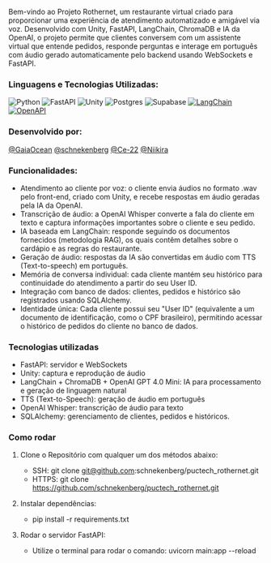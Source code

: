 Bem-vindo ao Projeto Rothernet, um restaurante virtual criado para proporcionar uma experiência de atendimento automatizado e amigável via voz. Desenvolvido com Unity, FastAPI, LangChain, ChromaDB e IA da OpenAI, o projeto permite que clientes conversem com um assistente virtual que entende pedidos, responde perguntas e interage em português com áudio gerado automaticamente pelo backend usando WebSockets e FastAPI.

### Linguagens e Tecnologias Utilizadas:
![Python](https://img.shields.io/badge/python-3670A0?style=for-the-badge&logo=python&logoColor=ffdd54) ![FastAPI](https://img.shields.io/badge/FastAPI-005571?style=for-the-badge&logo=fastapi) ![Unity](https://img.shields.io/badge/unity-%23000000.svg?style=for-the-badge&logo=unity&logoColor=white) ![Postgres](https://img.shields.io/badge/postgres-%23316192.svg?style=for-the-badge&logo=postgresql&logoColor=white) ![Supabase](https://img.shields.io/badge/Supabase-3ECF8E?style=for-the-badge&logo=supabase&logoColor=white) 
[![LangChain](https://img.shields.io/badge/LangChain-1c3c3c.svg?logo=langchain&logoColor=white)](#) [![OpenAPI](https://img.shields.io/badge/OpenAPI-6BA539?logo=openapiinitiative&logoColor=white)](#)
 
### Desenvolvido por:

[@GaiaOcean](https://github.com/Gaiaocean) [@schnekenberg](https://github.com/schnekenberg) [@Ce-22](https://github.com/Ce-22) [@Niikira](https://github.com/Niikira) 



### Funcionalidades:

- Atendimento ao cliente por voz: o cliente envia áudios no formato .wav pelo front-end, criado com Unity, e recebe respostas em áudio geradas pela IA da OpenAI.
- Transcrição de áudio: a OpenAI Whisper converte a fala do cliente em texto e captura informações importantes sobre o cliente e seu pedido.
- IA baseada em LangChain: responde seguindo os documentos fornecidos (metodologia RAG), os quais contêm detalhes sobre o cardápio e as regras do restaurante.
- Geração de áudio: respostas da IA são convertidas em áudio com TTS (Text-to-speech) em português.
- Memória de conversa individual: cada cliente mantém seu histórico para continuidade do atendimento a partir do seu User ID.
- Integração com banco de dados: clientes, pedidos e histórico são registrados usando SQLAlchemy.
- Identidade única: Cada cliente possui seu "User ID" (equivalente a um documento de identificação, como o CPF brasileiro), permitindo acessar o histórico de pedidos do cliente no banco de dados.

### Tecnologias utilizadas

- FastAPI: servidor e WebSockets
- Unity: captura e reprodução de áudio
- LangChain + ChromaDB + OpenAI GPT 4.0 Mini: IA para processamento e geração de linguagem natural
- TTS (Text-to-Speech): geração de áudio em português
- OpenAI Whisper: transcrição de áudio para texto
- SQLAlchemy: gerenciamento de clientes, pedidos e históricos.

### Como rodar

1. Clone o Repositório com qualquer um dos métodos abaixo: 
   - SSH: git clone git@github.com:schnekenberg/puctech_rothernet.git
   - HTTPS: git clone https://github.com/schnekenberg/puctech_rothernet.git

2. Instalar dependências:
    - pip install -r requirements.txt

3. Rodar o servidor FastAPI:
    - Utilize o terminal para rodar o comando: uvicorn main:app --reload
